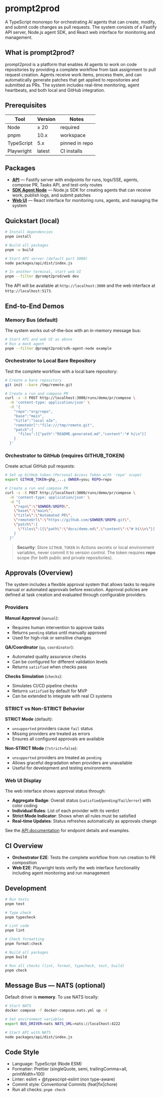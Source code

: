 # prompt2prod

A TypeScript monorepo for orchestrating AI agents that can create, modify, and submit code changes as pull requests. The system consists of a Fastify API server, Node.js agent SDK, and React web interface for monitoring and management.

## What is prompt2prod?

prompt2prod is a platform that enables AI agents to work on code repositories by providing a complete workflow from task assignment to pull request creation. Agents receive work items, process them, and can automatically generate patches that get applied to repositories and submitted as PRs. The system includes real-time monitoring, agent heartbeats, and both local and GitHub integration.

## Prerequisites

| Tool       | Version | Notes          |
| ---------- | ------- | -------------- |
| Node       | ≥ 20    | required       |
| pnpm       | 10.x    | workspace      |
| TypeScript | 5.x     | pinned in repo |
| Playwright | latest  | CI installs    |

## Packages

- **[API](./packages/api/README.md)** — Fastify server with endpoints for runs, logs/SSE, agents, compose PR, Tasks API, and test-only routes
- **[SDK Agent Node](./packages/sdk-agent-node/README.md)** — Node.js SDK for creating agents that can receive work, publish logs, and submit patches
- **[Web UI](./packages/web/README.md)** — React interface for monitoring runs, agents, and managing the system

## Quickstart (local)

```bash
# Install dependencies
pnpm install

# Build all packages
pnpm -w build

# Start API server (default port 3000)
node packages/api/dist/index.js

# In another terminal, start web UI
pnpm --filter @prompt2prod/web dev
```

The API will be available at `http://localhost:3000` and the web interface at `http://localhost:5173`.

## End-to-End Demos

### Memory Bus (default)

The system works out-of-the-box with an in-memory message bus:

```bash
# Start API and web UI as above
# Run a mock agent
pnpm --filter @prompt2prod/sdk-agent-node example
```

### Orchestrator to Local Bare Repository

Test the complete workflow with a local bare repository:

```bash
# Create a bare repository
git init --bare /tmp/remote.git

# Create a run and compose PR
curl -s -X POST http://localhost:3000/runs/demo/pr/compose \
  -H 'content-type: application/json' \
  -d '{
    "repo":"org/repo",
    "base":"main",
    "title":"local e2e",
    "remoteUrl":"file:///tmp/remote.git",
    "patch":{
      "files":[{"path":"README.generated.md","content":"# hi\n"}]
    }
  }'
```

### Orchestrator to GitHub (requires GITHUB_TOKEN)

Create actual GitHub pull requests:

```bash
# Set up GitHub token (Personal Access Token with 'repo' scope)
export GITHUB_TOKEN=ghp_...; OWNER=you; REPO=repo

# Create a run and compose PR
curl -s -X POST http://localhost:3000/runs/demo/pr/compose \
  -H 'content-type: application/json' \
  -d "{
    \"repo\":\"$OWNER/$REPO\",
    \"base\":\"main\",
    \"title\":\"Automated PR\",
    \"remoteUrl\":\"https://github.com/$OWNER/$REPO.git\",
    \"patch\":{
      \"files\":[{\"path\":\"docs/demo.md\",\"content\":\"# hi\\n\"}]
    }
  }"
```

> **Security**: Store `GITHUB_TOKEN` in Actions secrets or local environment variables, never commit it to version control. The token requires **repo** scope (for both public and private repositories).

## Approvals (Overview)

The system includes a flexible approval system that allows tasks to require manual or automated approvals before execution. Approval policies are defined at task creation and evaluated through configurable providers.

### Providers

**Manual Approval** (`manual`):

- Requires human intervention to approve tasks
- Returns `pending` status until manually approved
- Used for high-risk or sensitive changes

**QA/Coordinator** (`qa`, `coordinator`):

- Automated quality assurance checks
- Can be configured for different validation levels
- Returns `satisfied` when checks pass

**Checks Simulation** (`checks`):

- Simulates CI/CD pipeline checks
- Returns `satisfied` by default for MVP
- Can be extended to integrate with real CI systems

### STRICT vs Non-STRICT Behavior

**STRICT Mode** (default):

- `unsupported` providers cause `fail` status
- Missing providers are treated as errors
- Ensures all configured approvals are available

**Non-STRICT Mode** (`?strict=false`):

- `unsupported` providers are treated as `pending`
- Allows graceful degradation when providers are unavailable
- Useful for development and testing environments

### Web UI Display

The web interface shows approval status through:

- **Aggregate Badge**: Overall status (`satisfied`/`pending`/`fail`/`error`) with color coding
- **Individual Rules**: List of each provider with its verdict
- **Strict Mode Indicator**: Shows when all rules must be satisfied
- **Real-time Updates**: Status refreshes automatically as approvals change

See the [API documentation](./packages/api/README.md#approvals-api) for endpoint details and examples.

## CI Overview

- **Orchestrator E2E**: Tests the complete workflow from run creation to PR composition
- **Web E2E**: Playwright tests verify the web interface functionality including agent monitoring and run management

## Development

```bash
# Run tests
pnpm test

# Type check
pnpm typecheck

# Lint code
pnpm lint

# Check formatting
pnpm format:check

# Build all packages
pnpm build

# Run all checks (lint, format, typecheck, test, build)
pnpm check
```

## Message Bus — NATS (optional)

Default driver is **memory**. To use NATS locally:

```bash
# Start NATS
docker compose -f docker-compose.nats.yml up -d

# Set environment variables
export BUS_DRIVER=nats NATS_URL=nats://localhost:4222

# Start API with NATS
node packages/api/dist/index.js
```

## Code Style

- Language: TypeScript (Node ESM)
- Formatter: Prettier (singleQuote, semi, trailingComma=all, printWidth=100)
- Linter: eslint + @typescript-eslint (non type-aware)
- Commit style: Conventional Commits (feat|fix|chore)
- Run all checks: `pnpm check`
